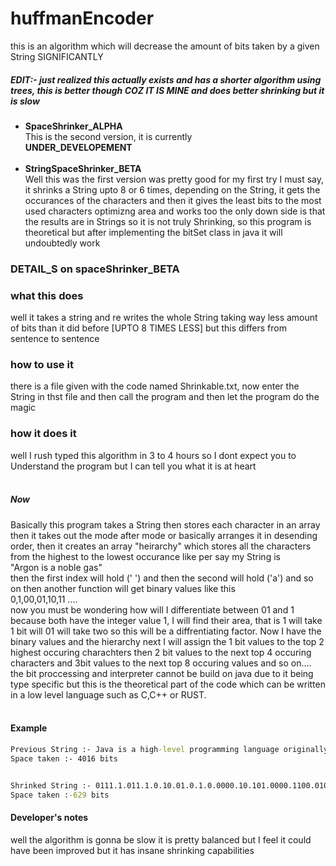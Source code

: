 # huffmanEncoder
this is an algorithm which will decrease the amount of bits taken by a given String SIGNIFICANTLY<br>
##### EDIT:- just realized this actually exists and has a shorter algorithm using trees, this is better though COZ IT IS MINE and does better shrinking but it is slow
- <b>SpaceShrinker_ALPHA</b><br>
This is the second version, it is currently<br> <b>UNDER_DEVELOPEMENT</b><br><br>
- <b>StringSpaceShrinker_BETA</b><br>
Well this was the first version was pretty good for my first try I must say, it shrinks a String upto 8 or 6 times, depending on the String, it gets the occurances of the characters and then it gives the least bits to the most used characters optimizng area and works too the only down side is that the results are in Strings so it is not truly Shrinking, so this program is theoretical but after implementing the bitSet class in java it will undoubtedly work<br>
### DETAIL_S on spaceShrinker_BETA
### what this does
well it takes a string and re writes the whole String taking way less amount of bits than it did before [UPTO 8 TIMES LESS] but this differs from sentence to sentence <br>

### how to use it<br>
there is a file given with the code named Shrinkable.txt, now enter the String in thst file and then call the program and then let the program do the magic

### how it does it
well I rush typed this algorithm in 3 to 4 hours so I dont expect you to Understand the program but I can tell you what it is at heart<br><br>
##### Now 
Basically this program takes a String then stores each character in an array then it takes out the mode after mode or basically arranges it in desending order, then it creates an array "heirarchy" which stores all the characters from the highest to the lowest occurance like per say my String is<br>"Argon is a noble gas"<br>then the first index will hold (' ') and then the second will hold ('a') and so on then another function will get binary values like this<br>0,1,00,01,10,11 ....<br>now you must be wondering how will I differentiate between 01 and 1 because both have the integer value 1, I will find their area, that is 1 will take 1 bit will 01 will take two so this will be a diffrentiating factor. Now I have the binary values and the hierarchy next I will assign the 1 bit values to the top 2 highest occuring charachters then 2 bit values to the next top 4 occuring characters and 3bit values to the next top 8 occuring values and so on....<br>the bit proccessing and interpreter cannot be build on java due to it being type specific but this is the theoretical part of the code which can be written in a low level language such as C,C++ or RUST.
<br><br>
#### Example<br>
```cmd
Previous String :- Java is a high-level programming language originally developed by Sun Microsystems andreleased in 1995. Java runs on a variety of platforms, such as Windows, Mac OS, and thevarious versions of UNIX. This tutorial gives a complete understanding of Java
Space taken :- 4016 bits


Shrinked String :- 0111.1.011.1.0.10.01.0.1.0.0000.10.101.0000.1100.010.00.011.00.010.0.0100.001.000.101.001.1.0001.0001.10.11.101.0.010.1.11.101.111.1.101.00.0.000.001.10.101.10.11.1.010.010.0101.0.100.00.011.00.010.000.0100.00.100.0.00110.0101.0.1011.111.11.0.1010.10.0010.001.000.01.0101.01.110.00.0001.01.0.1.11.100.001.00.010.00.1.01.00.100.0.10.11.0.1101.1001.1001.1110.1000.0.0111.1.011.1.0.001.111.11.01.0.000.11.0.1.0.011.1.001.10.00.110.0101.0.000.0011.0.0100.010.1.110.0011.000.001.0001.01.0110.0.01.111.0010.0000.0.1.01.0.00100.10.11.100.000.00111.01.0110.0.1010.1.0010.0.00001.1011.0110.0.1.11.100.0.110.0000.00.011.1.001.10.000.111.01.0.011.00.001.01.10.000.11.01.0.000.0011.0.00011.00000.1111.00101.1000.0.00010.0000.10.01.0.110.111.110.000.001.10.1.010.0.101.10.011.00.01.0.1.0.0010.000.0001.0100.010.00.110.00.0.111.11.100.00.001.01.110.1.11.100.10.11.101.0.000.0011.0.0111.1.011.1.
Space taken :-629 bits
```
#### Developer's notes<br>
well the algorithm is gonna be slow it is pretty balanced but I feel it could have been improved but it has insane shrinking capabilities

